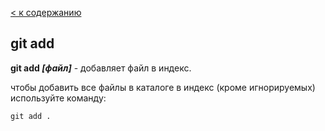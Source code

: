[< к содержанию](./readme.md)

## git add

**git add *[файл]*** - добавляет файл в индекс.

чтобы добавить все файлы в каталоге в индекс (кроме игнорируемых) используйте команду:

```bash=
git add .
```